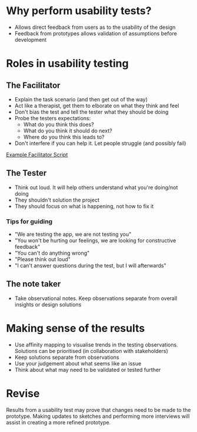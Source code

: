 <!-- TITLE: Usability Testing -->
<!-- SUBTITLE: A quick summary of Usability Testing -->

# Why perform usability tests?
* Allows direct feedback from users as to the usability of the design
* Feedback from prototypes allows validation of assumptions before development

# Roles in usability testing

## The Facilitator
* Explain the task scenario (and then get out of the way)
* Act like a therapist, get them to elborate on what they think and feel
* Don't bias the test and tell the tester what they should be doing
* Probe the testers expectations:
	* What do you think this does?
	* What do you think it should do next?
	* Where do you think this leads to?
* Don't interfere if you can help it. Let people struggle (and possibly fail)

[Example Facilitator Script](http://sensible.com/downloads/test-script.pdf)

## The Tester
* Think out loud. It will help others understand what you're doing/not doing
* They shouldn't solution the project
* They should focus on what is happening, not how to fix it

### Tips for guiding
* "We are testing the app, we are not testing you"
* "You won't be hurting our feelings, we are looking for constructive feedback"
* "You can't do anything wrong"
* "Please think out loud"
* "I can't answer questions during the test, but I will afterwards"

## The note taker
* Take observational notes. Keep observations separate from overall insights or design solutions

# Making sense of the results
* Use affinity mapping to visualise trends in the testing observations. Solutions can be prioritised (in collaboration with stakeholders)
* Keep solutions separate from observations
* Use your judgement about what seems like an issue
* Think about what may need to be validated or tested further

# Revise
Results from a usability test may prove that changes need to be made to the prototype. Making updates to sketches and performing more interviews will assist in creating a more refined prototype.


